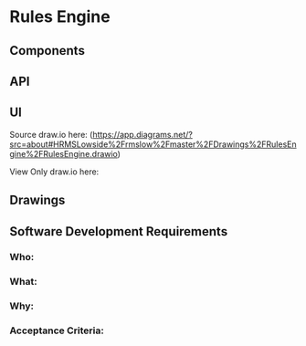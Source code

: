 # Rules Engine

## **Components**

  

## **API**



## **UI**
Source draw.io here: (https://app.diagrams.net/?src=about#HRMSLowside%2Frmslow%2Fmaster%2FDrawings%2FRulesEngine%2FRulesEngine.drawio)

View Only draw.io here:




## Drawings





## **Software Development Requirements**



### Who:



### What:



### Why: 



### Acceptance Criteria:
